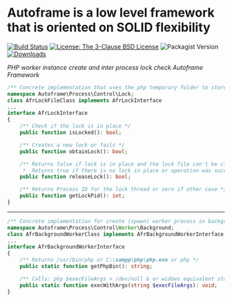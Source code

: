 # Autoframe is a low level framework that is oriented on SOLID flexibility

[![Build Status](https://github.com/autoframe/process-control/workflows/PHPUnit-tests/badge.svg?branch=main)](https://github.com/autoframe/process-control/actions?query=branch:main)
[![License: The 3-Clause BSD License](https://img.shields.io/github/license/autoframe/process-control)](https://opensource.org/license/bsd-3-clause/)
![Packagist Version](https://img.shields.io/packagist/v/autoframe/process-control?label=packagist%20stable)
[![Downloads](https://img.shields.io/packagist/dm/autoframe/process-control.svg)](https://packagist.org/packages/autoframe/process-control)

*PHP worker instance create and inter process lock check Autoframe Framework*


```php
/** Concrete implementation that uses the php temporary folder to store the lock */
namespace Autoframe\Process\Control\Lock;
class AfrLockFileClass implements AfrLockInterface
...
interface AfrLockInterface
{
    /** Check if the lock is in place */
    public function isLocked(): bool;

    /** Creates a new lock or fails */
    public function obtainLock(): bool;

    /** Returns false if lock is in place and the lock file can't be closed
     *  Returns true if there is no lock in place or operation was successfully made */
    public function releaseLock(): bool;

    /** Returns Process ID for the lock thread or zero if other case */
    public function getLockPid(): int;
}
```

---

```php
/** Concrete implementation for create (spawn) worker process in background */
namespace Autoframe\Process\Control\Worker\Background;
class AfrBackgroundWorkerClass implements AfrBackgroundWorkerInterface
...
interface AfrBackgroundWorkerInterface
{
    /** Returns /usr/bin/php or C:\xampp\php\php.exe or php */
    public static function getPhpBin(): string;

    /** Calls: php $execFileArgs > /dev/null & or widows equivalent start /B */
    public static function execWithArgs(string $execFileArgs): void;
}
```